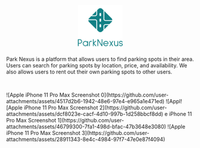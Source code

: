 
<p align='center'>
  <img src='../vertical-logo.png' alt=''  width='120' />
</p>

Park Nexus is a platform that allows users to find parking spots in their area. Users can search for parking spots by location, price, and availability. We also allows users to rent out their own parking spots to other users.

<!-- screenshots -->
<p align='center'>
  <img src='https://github.com/user-attachments/assets/4517d2b6-1942-48e6-97e4-e965a1e471ed' alt=''  width='120' />
  <img src='https://github.com/user-attachments/assets/dcf8023e-cacf-4d10-997b-1d258bbcf8dd' alt=''  width='120' />
</p>
![Apple iPhone 11 Pro Max Screenshot 0](https://github.com/user-attachments/assets/4517d2b6-1942-48e6-97e4-e965a1e471ed)
![Appl![Apple iPhone 11 Pro Max Screenshot 2](https://github.com/user-attachments/assets/dcf8023e-cacf-4d10-997b-1d258bbcf8dd)
e iPhone 11 Pro Max Screenshot 1](https://github.com/user-attachments/assets/46799300-7fa1-498d-bfac-47b3648e3080)
![Apple iPhone 11 Pro Max Screenshot 3](https://github.com/user-attachments/assets/28911343-8e4c-4984-97f7-47e0e87f4094)
